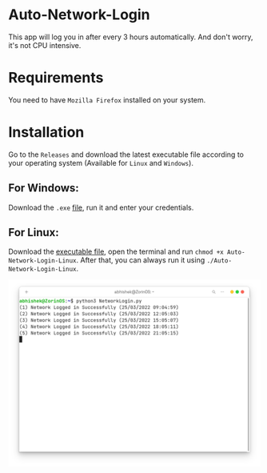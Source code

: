 # Auto-Network-Login
This app will log you in after every 3 hours automatically. And don't worry, it's not CPU intensive.

# Requirements
You need to have `Mozilla Firefox` installed on your system.
 
# Installation
Go to the `Releases` and download the latest executable file according to your operating system (Available for `Linux` and `Windows`).

## For Windows:
Download the `.exe` [file](https://github.com/Abhishekkr3003/Auto-Network-Login/releases/download/v0.2.0/Auto-Network-Login-Windows.exe), run it and enter your credentials.

## For Linux:
Download the [executable file](https://github.com/Abhishekkr3003/Auto-Network-Login/releases/download/v0.2.0/Auto-Network-Login-Linux), open the terminal and run `chmod +x Auto-Network-Login-Linux`. After that, you can always run it using `./Auto-Network-Login-Linux`.

![Demo Image](https://github.com/Abhishekkr3003/Auto-Network-Login/blob/main/AutoLoggin.png)
